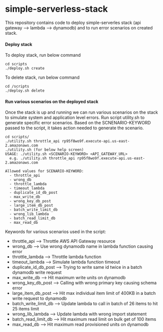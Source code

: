 # simple-serverless-stack

This repository contains code to deploy simple-serverles stack (api gateway --> lambda --> dynamodb) and to run error scenarios on created stack.

#### Deploy stack
To deploy stack, run below command

```
cd scripts
./deploy.sh create
```

To delete stack, run below command

```
cd /scripts
./deploy.sh delete
```

#### Run various scenarios on the deployed stack
Once the stack is up and running we can run various scenarios on the stack to simulate system and application level errors.
Run script utility.sh to generate specific error scenarios. Based on the SCNENARIO-KEYWORD passed to the script, it takes action needed to generate the scenario.

```
cd scripts/
./utility.sh throttle_api rp95f8wo9f.execute-api.us-east-2.amazonaws.com
./utility.sh (for below help screen)
USAGE: ./utility.sh <SCENARIO-KEYWORD> <API_GATEWAY_URL>
  e.g. ./utility.sh throttle_api rp95f8wo9f.execute-api.us-east-2.amazonaws.com

Allowed values for SCENARIO-KEYWORD:
  - throttle_api
  - wrong_db
  - throttle_lambda
  - timeout_lambda
  - duplicate_id_db_post
  - max_write_db
  - wrong_key_db_post
  - large_item_db_post
  - batch_write_limit_db
  - wrong_lib_lambda
  - batch_read_limit_db
  - max_read_db

```

Keywords for various scenarios used in the script:

  - throttle_api                --> Throttle AWS API Gateway resource  
  - wrong_db                    --> Use wrong dynamodb name in lambda function causing error
  - throttle_lambda             --> Throttle lambda function
  - timeout_lambda              --> Simulate lambda function timeout
  - duplicate_id_db_post        --> Trying to write same id twice in a batch dynamodb write request
  - max_write_db                --> Hit maximum write units on dynamodb
  - wrong_key_db_post           --> Calling with wrong primary key causing schema error
  - large_item_db_post          --> Hit max individual item limit of 400KB in a batch write request to dynamodb
  - batch_write_limit_db        --> Update lambda to call in batch of 26 items to hit 25 items limit  
  - wrong_lib_lambda            --> Update lambda with wrong import statement
  - batch_read_limit_db         --> Hit maximum read limit on bulk get of 100 items
  - max_read_db                 --> Hit maximum read provisioned units on dynamodb
